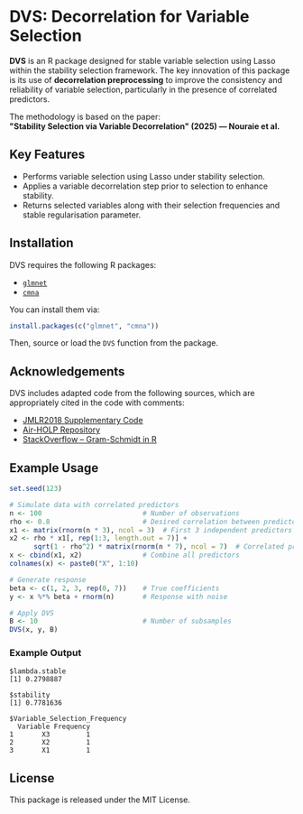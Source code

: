 # DVS: Decorrelation for Variable Selection

**DVS** is an R package designed for stable variable selection using Lasso within the stability selection framework. The key innovation of this package is its use of **decorrelation preprocessing** to improve the consistency and reliability of variable selection, particularly in the presence of correlated predictors.

The methodology is based on the paper:  
**"Stability Selection via Variable Decorrelation" (2025) — Nouraie et al.**

## Key Features

- Performs variable selection using Lasso under stability selection.
- Applies a variable decorrelation step prior to selection to enhance stability.
- Returns selected variables along with their selection frequencies and stable regularisation parameter.

## Installation

DVS requires the following R packages:
- [`glmnet`](https://cran.r-project.org/package=glmnet)
- [`cmna`](https://cran.r-project.org/package=cmna)

You can install them via:

```r
install.packages(c("glmnet", "cmna"))
```

Then, source or load the `DVS` function from the package.

## Acknowledgements

DVS includes adapted code from the following sources, which are appropriately cited in the code with comments:
- [JMLR2018 Supplementary Code](https://github.com/nogueirs/JMLR2018)
- [Air-HOLP Repository](https://github.com/Logic314/Air-HOLP)
- [StackOverflow – Gram-Schmidt in R](https://stackoverflow.com/questions/15584221/gram-schmidt-with-r)

## Example Usage

```r
set.seed(123)

# Simulate data with correlated predictors
n <- 100                         # Number of observations
rho <- 0.8                       # Desired correlation between predictors
x1 <- matrix(rnorm(n * 3), ncol = 3)  # First 3 independent predictors
x2 <- rho * x1[, rep(1:3, length.out = 7)] + 
      sqrt(1 - rho^2) * matrix(rnorm(n * 7), ncol = 7)  # Correlated predictors
x <- cbind(x1, x2)               # Combine all predictors
colnames(x) <- paste0("X", 1:10)

# Generate response
beta <- c(1, 2, 3, rep(0, 7))    # True coefficients
y <- x %*% beta + rnorm(n)       # Response with noise

# Apply DVS
B <- 10                          # Number of subsamples
DVS(x, y, B)
```

### Example Output

```
$lambda.stable
[1] 0.2798887

$stability
[1] 0.7781636

$Variable_Selection_Frequency
  Variable Frequency
1       X3         1
2       X2         1
3       X1         1
```

## License

This package is released under the MIT License.
